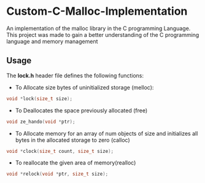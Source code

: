 # Custom-C-Malloc-Implementation
An implementation of the malloc library in the C programming Language. This project was made to gain a better understanding of the C programming language and memory management

## Usage

The **lock.h** header file defines the following functions:

- To Allocate size bytes of uninitialized storage (melloc):

```c 
void *lock(size_t size);
```

- To Deallocates the space previously allocated (free)

```c 
void ze_hando(void *ptr);
```

- To Allocate memory for an array of num objects of size and initializes all bytes in the allocated storage to zero (calloc)

```c 
void *clock(size_t count, size_t size);
```

- To reallocate the given area of memory(realloc)

```c 
void *relock(void *ptr, size_t size);
```
